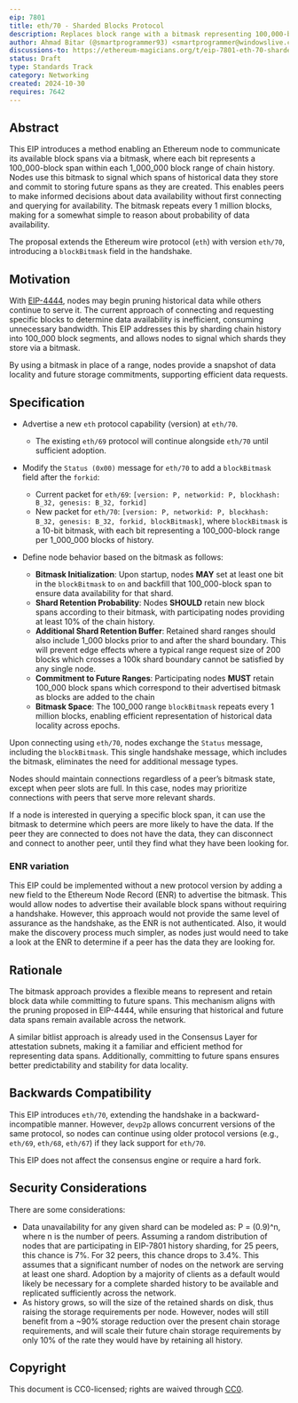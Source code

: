```yaml
---
eip: 7801
title: eth/70 - Sharded Blocks Protocol
description: Replaces block range with a bitmask representing 100,000-block spans in the handshake, committing to future block ranges
author: Ahmad Bitar (@smartprogrammer93) <smartprogrammer@windowslive.com>, Giulio Rebuffo (@Giulio2002)
discussions-to: https://ethereum-magicians.org/t/eip-7801-eth-70-sharded-blocks-protocol/21507
status: Draft
type: Standards Track
category: Networking
created: 2024-10-30
requires: 7642
---
```


## Abstract

This EIP introduces a method enabling an Ethereum node to communicate its available block spans via a bitmask, where each bit represents a 100_000-block span within each 1_000_000 block range of chain history. Nodes use this bitmask to signal which spans of historical data they store and commit to storing future spans as they are created.  This enables peers to make informed decisions about data availability without first connecting and querying for availability. The bitmask repeats every 1 million blocks, making for a somewhat simple to reason about probability of data availability.

The proposal extends the Ethereum wire protocol (`eth`) with version `eth/70`, introducing a `blockBitmask` field in the handshake.

## Motivation

With [EIP-4444](./eip-4444.md), nodes may begin pruning historical data while others continue to serve it. The current approach of connecting and requesting specific blocks to determine data availability is inefficient, consuming unnecessary bandwidth. This EIP addresses this by sharding chain history into 100_000 block segments, and allows nodes to signal which shards they store via a bitmask.

By using a bitmask in place of a range, nodes provide a snapshot of data locality and future storage commitments, supporting efficient data requests.

## Specification

- Advertise a new `eth` protocol capability (version) at `eth/70`.
  - The existing `eth/69` protocol will continue alongside `eth/70` until sufficient adoption.
- Modify the `Status (0x00)` message for `eth/70` to add a `blockBitmask` field after the `forkid`:
  - Current packet for `eth/69`: `[version: P, networkid: P, blockhash: B_32, genesis: B_32, forkid]`
  - New packet for `eth/70`: `[version: P, networkid: P, blockhash: B_32, genesis: B_32, forkid, blockBitmask]`,
  where `blockBitmask` is a 10-bit bitmask, with each bit representing a 100_000-block range per 1_000_000 blocks of history.  

- Define node behavior based on the bitmask as follows:
  - **Bitmask Initialization**: Upon startup, nodes **MAY** set at least one bit in the `blockBitmask` to `on` and backfill that 100_000-block span to ensure data availability for that shard.
  - **Shard Retention Probability**: Nodes **SHOULD** retain new block spans according to their bitmask, with participating nodes providing at least 10% of the chain history.
  - **Additional Shard Retention Buffer**: Retained shard ranges should also include 1_000 blocks prior to and after the shard boundary.  This will prevent edge effects where a typical range request size of 200 blocks which crosses a 100k shard boundary cannot be satisfied by any single node.
  - **Commitment to Future Ranges**: Participating nodes **MUST** retain 100_000 block spans which correspond to their advertised bitmask as blocks are added to the chain
  - **Bitmask Space**: The 100_000 range `blockBitmask` repeats every 1 million blocks, enabling efficient representation of historical data locality across epochs.

Upon connecting using `eth/70`, nodes exchange the `Status` message, including the `blockBitmask`. This single handshake message, which includes the bitmask, eliminates the need for additional message types.

Nodes should maintain connections regardless of a peer’s bitmask state, except when peer slots are full. In this case, nodes may prioritize connections with peers that serve more relevant shards.

If a node is interested in querying a specific block span, it can use the bitmask to determine which peers are more likely to have the data. If the peer they are connected to does not have the data, they can disconnect and connect to another peer, until they find what they have been looking for.

### ENR variation

This EIP could be implemented without a new protocol version by adding a new field to the Ethereum Node Record (ENR) to advertise the bitmask. This would allow nodes to advertise their available block spans without requiring a handshake. However, this approach would not provide the same level of assurance as the handshake, as the ENR is not authenticated. Also, it would make the discovery process much simpler, as nodes just would need to take a look at the ENR to determine if a peer has the data they are looking for.

## Rationale

The bitmask approach provides a flexible means to represent and retain block data while committing to future spans. This mechanism aligns with the pruning proposed in EIP-4444, while ensuring that historical and future data spans remain available across the network.

A similar bitlist approach is already used in the Consensus Layer for attestation subnets, making it a familiar and efficient method for representing data spans. Additionally, committing to future spans ensures better predictability and stability for data locality.

## Backwards Compatibility

This EIP introduces `eth/70`, extending the handshake in a backward-incompatible manner. However, `devp2p` allows concurrent versions of the same protocol, so nodes can continue using older protocol versions (e.g., `eth/69`, `eth/68`, `eth/67`) if they lack support for `eth/70`.

This EIP does not affect the consensus engine or require a hard fork.

## Security Considerations

There are some considerations:

- Data unavailability for any given shard can be modeled as: P = (0.9)^n, where n is the number of peers.  Assuming a random distribution of nodes that are participating in EIP-7801 history sharding, for 25 peers, this chance is 7%.  For 32 peers, this chance drops to 3.4%. This assumes that a significant number of nodes on the network are serving at least one shard.  Adoption by a majority of clients as a default would likely be necessary for a complete sharded history to be available and replicated sufficiently across the network.
- As history grows, so will the size of the retained shards on disk, thus raising the storage requirements per node.  However, nodes will still benefit from a ~90% storage reduction over the present chain storage requirements, and will scale their future chain storage requirements by only 10% of the rate they would have by retaining all history.


## Copyright

This document is CC0-licensed; rights are waived through [CC0](../LICENSE.md).
